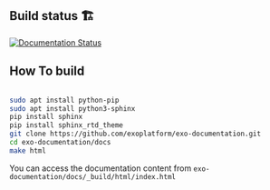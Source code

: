 ## Build status 🏗️

[![Documentation Status](https://readthedocs.com/projects/exo-platform-exo-documentation/badge/?version=latest)](https://docs.exoplatform.org/en/latest/?badge=latest)

## How To build

```bash

sudo apt install python-pip
sudo apt install python3-sphinx
pip install sphinx
pip install sphinx_rtd_theme
git clone https://github.com/exoplatform/exo-documentation.git
cd exo-documentation/docs
make html
```

You can access the documentation content from `exo-documentation/docs/_build/html/index.html`

